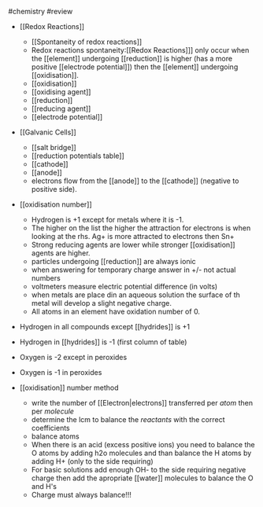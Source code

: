 #chemistry #review 
* [[Redox Reactions]]
	* [[Spontaneity of redox reactions]]
	* Redox reactions spontaneity:[[Redox Reactions]]] only occur when the [[element]] undergoing [[reduction]] is higher (has a more positive [[electrode potential]]) then the [[element]] undergoing [[oxidisation]].
	* [[oxidisation]]
	* [[oxidising agent]]
	* [[reduction]]
	* [[reducing agent]]
	* [[electrode potential]]
* [[Galvanic Cells]]
	* [[salt bridge]]
	* [[reduction potentials table]]
	* [[cathode]]
	* [[anode]]
	* electrons flow from the [[anode]] to the [[cathode]] (negative to positive side).
* [[oxidisation number]]
	* Hydrogen is +1 except for metals where it is -1.
	* The higher on the list the higher the attraction for electrons is when looking at the rhs. Ag+ is more attracted to electrons then Sn+
	* Strong reducing agents are lower while stronger [[oxidisation]] agents are higher.
	* particles undergoing [[reduction]] are always ionic
	* when answering for temporary charge answer in +/- not actual numbers
	* voltmeters measure electric potential difference (in volts)
	* when metals are place din an aqueous solution the surface of th metal will develop a slight negative charge.
	* All atoms in an element have oxidation number of 0.

* Hydrogen in all compounds except [[hydrides]] is +1
* Hydrogen in [[hydrides]] is -1 (first column of table)
* Oxygen is -2 except in peroxides
* Oxygen is -1 in peroxides
* [[oxidisation]] number method
	* write the number of [[Electron|electrons]] transferred per *atom* then per *molecule*
	* determine the lcm to balance the *reactants* with the correct coefficients
	* balance atoms 
	* When there is an acid (excess positive ions) you need to balance the O atoms by adding h2o molecules and than balance the H atoms by adding H+ (only to the side requiring)
	* For basic solutions add enough OH- to the side requiring negative charge then add the apropriate [[water]] molecules to balance the O and H's
	* Charge must always balance!!!


